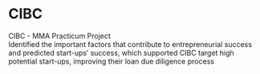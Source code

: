 # CIBC
CIBC - MMA Practicum Project                                                                                                             
Identified the important factors that contribute to entrepreneurial success and predicted start-ups’ success, which supported CIBC target high potential start-ups, improving their loan due diligence process 
